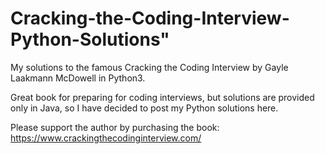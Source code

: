 # Cracking-the-Coding-Interview-Python-Solutions"

My solutions to the famous Cracking the Coding Interview by Gayle Laakmann McDowell in Python3.

Great book for preparing for coding interviews, but solutions are provided only in Java, so I have decided to post my Python solutions here.

Please support the author by purchasing the book: https://www.crackingthecodinginterview.com/
